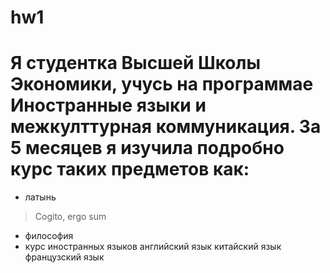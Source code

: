 # hw1
# Я студентка Высшей Школы Экономики, учусь на программае Иностранные языки и межкулттурная коммуникация. За 5 месяцев я изучила подробно курс таких предметов как:
* латынь
>Cogito, ergo sum
* философия
* курс иностранных языков
    английский язык
    китайский язык
    французский язык

